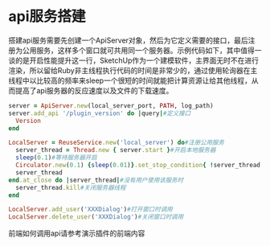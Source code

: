 # api服务搭建

搭建api服务需要先创建一个ApiServer对象，然后为它定义需要的接口，最后注册为公用服务，这样多个窗口就可共用同一个服务器。示例代码如下，其中值得一谈的是开启性能提升这一行，SketchUp作为一个建模软件，主界面无时不在进行渲染，所以留给Ruby非主线程执行代码的时间是非常少的，通过使用轮询器在主线程中以比较高的频率来sleep一个很短的时间就能把计算资源让给其他线程，从而提高了api服务器的反应速度以及文件的下载速度。
```ruby
server = ApiServer.new(local_server_port, PATH, log_path)
server.add_api '/plugin_version' do |query|#定义接口
  Version
end

LocalServer = ReuseService.new('local_server') do#注册公用服务
  server_thread = Thread.new { server.start }#开启本地服务器
  sleep(0.1)#等待服务器开启
  Circulator.new(0.1) {sleep(0.01)}.set_stop_condition{ !server_thread.alive? }#开启性能提升
  server_thread
end.at_close do |server_thread|#没有用户使用该服务时
  server_thread.kill#关闭服务器线程
end

LocalServer.add_user('XXXDialog')#打开窗口时调用
LocalServer.delete_user('XXXDialog')#关闭窗口时调用
```
前端如何调用api请参考演示插件的前端内容
